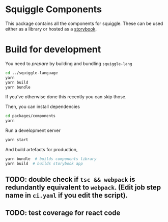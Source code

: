 # Squiggle Components
This package contains all the components for squiggle. These can be used either as a library or hosted as a [storybook](https://storybook.js.org/).

# Build for development
You need to _prepare_ by building and bundling `squiggle-lang` 
``` sh
cd ../squiggle-language
yarn
yarn build
yarn bundle
```
If you've otherwise done this recently you can skip those.

Then, you can install dependencies
``` sh
cd packages/components
yarn 
```

Run a development server

``` sh
yarn start
```

And build artefacts for production,

``` sh
yarn bundle  # builds components library
yarn build  # builds storybook app
```

## TODO: double check if `tsc && webpack` is redundantly equivalent to `webpack`. (Edit job step name in `ci.yaml` if you edit the script). 

## TODO: test coverage for react code
